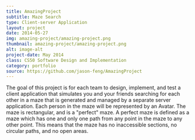 ```yaml
---
title: AmazingProject
subtitle: Maze Search
type: Client-server Application
layout: project
date: 2014-05-27
img: amazing-project/amazing-project.png
thumbnail: amazing-project/amazing-project.png
alt: image-alt
project-date: May 2014
class: CS50 Software Design and Implementation
category: portfolio
source: https://github.com/jason-feng/AmazingProject
---
```

The goal of this project is for each team to design, implement, and test a client application that simulates you and your friends searching for each other in a maze that is generated and managed by a separate server application. Each person in the maze will be represented by an Avatar. The maze is rectangular, and is a "perfect" maze. A perfect maze is defined as a maze which has one and only one path from any point in the maze to any other point. This means that the maze has no inaccessible sections, no circular paths, and no open areas.

